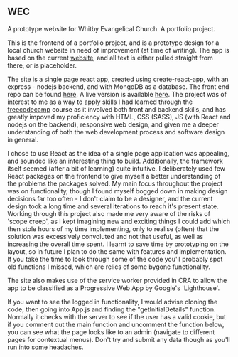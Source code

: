 ## WEC
A prototype website for Whitby Evangelical Church. A portfolio project.

This is the frontend of a portfolio project, and is a prototype design for a local church website in need of improvement (at time of writing). The app is based on the current [website](https://www.whitbyec.com/), and all text is either pulled straight from there, or is placeholder.

The site is a single page react app, created using create-react-app, with an express - nodejs backend, and with MongoDB as a database. The front end repo can be found [here](https://github.com/acalebwilson/wec). A live version is available [here](https://acalebwilson.com). The project was of interest to me as a way to apply skills I had learned through the [freecodecamp](https://www.freecodecamp.org/) course as it involved both front and backend skills, and has greatly impoved my proficiency with HTML, CSS (SASS), JS (with React and nodejs on the backend), responsive web design, and given me a deeper understanding of both the web development process and software design in general.

I chose to use React as the idea of a single page application was appealing, and sounded like an interesting thing to build. Additionally, the framework itself seemed (after a bit of learning) quite intuitive. I deliberately used few React packages on the frontend to give myself a better understanding of the problems the packages solved. My main focus throughout the project was on functionality, though I found myself bogged down in making design decisions far too often - I don't claim to be a designer, and the current design took a long time and several iterations to reach it's present state. Working through this project also made me very aware of the risks of 'scope creep', as I kept imagining new and exciting things I could add which then stole hours of my time implementing, only to realise (often) that the solution was excessively convoluted and not that useful, as well as increasing the overall time spent. I learnt to save time by prototyping on the layout, so in future I plan to do the same with features and implementation. If you take the time to look through some of the code you'll probably spot old functions I missed, which are relics of some bygone functionality. 

The site also makes use of the service worker provided in CRA to allow the app to be classified as a Progressive Web App by Google's 'Lighthouse'.

If you want to see the logged in functionality, I would advise cloning the code, then going into App.js and finding the "getInitialDetails" function. Normally it checks with the server to see if the user has a valid cookie, but if you comment out the main function and uncomment the function below, you can see what the page looks like to an admin (navigate to different pages for contextual menus). Don't try and submit any data though as you'll run into some headaches. 




